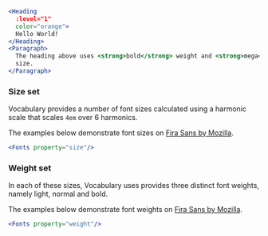 ```jsx
<Heading
  :level="1"
  color="orange">
  Hello World!
</Heading>
<Paragraph>
  The heading above uses <strong>bold</strong> weight and <strong>mega</strong>
  size.
</Paragraph>
```

### Size set

Vocabulary provides a number of font sizes calculated using a harmonic scale 
that scales `4em` over 6 harmonics.

The examples below demonstrate font sizes on
[Fira Sans by Mozilla](https://fonts.google.com/specimen/Fira+Sans).

```jsx noeditor
<Fonts property="size"/>
```

### Weight set

In each of these sizes, Vocabulary uses provides three distinct font weights, 
namely light, normal and bold.

The examples below demonstrate font weights on
[Fira Sans by Mozilla](https://fonts.google.com/specimen/Fira+Sans).

```jsx noeditor
<Fonts property="weight"/>
```
